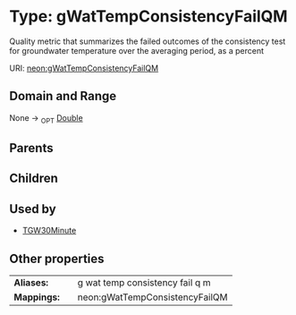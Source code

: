 
# Type: gWatTempConsistencyFailQM


Quality metric that summarizes the failed outcomes of the consistency test for groundwater temperature over the averaging period, as a percent

URI: [neon:gWatTempConsistencyFailQM](https://data.neonscience.org/gWatTempConsistencyFailQM)


## Domain and Range

None ->  <sub>OPT</sub> [Double](types/Double.md)

## Parents


## Children


## Used by

 * [TGW30Minute](TGW30Minute.md)

## Other properties

|  |  |  |
| --- | --- | --- |
| **Aliases:** | | g wat temp consistency fail q m |
| **Mappings:** | | neon:gWatTempConsistencyFailQM |

